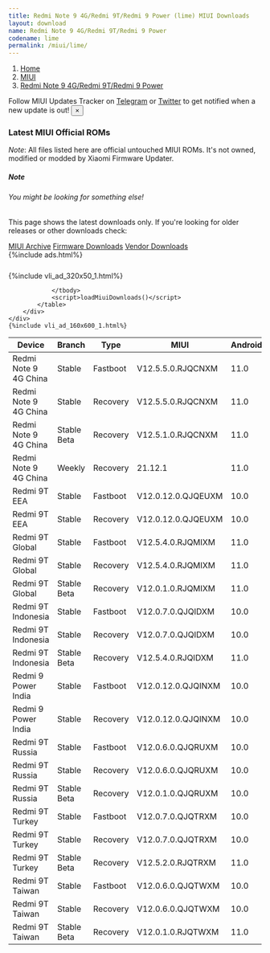 ```yaml
---
title: Redmi Note 9 4G/Redmi 9T/Redmi 9 Power (lime) MIUI Downloads
layout: download
name: Redmi Note 9 4G/Redmi 9T/Redmi 9 Power
codename: lime
permalink: /miui/lime/
---
```

<nav aria-label="breadcrumb">
    <ol class="breadcrumb">
        <li class="breadcrumb-item"><a href="/">Home</a></li>
        <li class="breadcrumb-item"><a href="/miui/">MIUI</a></li>
        <li class="breadcrumb-item active" aria-current="page"><a href="/miui/lime/">Redmi Note 9 4G/Redmi 9T/Redmi 9 Power</a></li>
    </ol>
</nav>
<div class="alert alert-primary alert-dismissible fade show" role="alert">
    Follow MIUI Updates Tracker on <a href="https://t.me/MIUIUpdatesTracker" class="alert-link">Telegram</a>
     or <a href="https://twitter.com/MiFwUpdater" class="alert-link">Twitter</a> to get notified when a new update is out!
    <button type="button" class="close" data-dismiss="alert" aria-label="Close">
        <span aria-hidden="true">&times;</span>
    </button>
</div>

### Latest MIUI Official ROMs
*Note*: All files listed here are official untouched MIUI ROMs. It's not owned, modified or modded by Xiaomi Firmware Updater.
<div class="card">
  <div class="card-body">
    <h5 class="card-title">Note</h5>
    <h6 class="card-subtitle mb-2 text-muted">You might be looking for something else!</h6>
    <p class="card-text">This page shows the latest downloads only.
     If you're looking for older releases or other downloads check:</p>
    <a href="/archive/miui/lime/" class="card-link">MIUI Archive</a>
    <a href="/firmware/lime/" class="card-link">Firmware Downloads</a>
    <a href="/vendor/lime/" class="card-link">Vendor Downloads</a>
  </div>
</div>
{%include ads.html%}
<div class="row justify-content-center">
    <div class="col-10">
        <div class="table-responsive-md" style="margin-top: 25px;">
            {%include vli_ad_320x50_1.html%}
            <table id="miui" class="display dt-responsive nowrap compact table table-striped table-hover table-sm">
                <thead class="thead-dark">
                    <tr>
                        <th data-ref="device">Device</th>
                        <th data-ref="branch">Branch</th>
                        <th data-ref="type">Type</th>
                        <th data-ref="miui">MIUI</th>
                        <th data-ref="android">Android</th>
                        <th data-ref="size">Size</th>
                        <th data-ref="size">Date</th>
                        <th data-ref="link">Link</th>
                    </tr>
                </thead>
                <tbody>
                <tr><td>Redmi Note 9 4G China</td><td>Stable</td><td>Fastboot</td><td>V12.5.5.0.RJQCNXM</td><td>11.0</td><td>4.4 GB</td><td>2021-11-22</td><td><a href="/miui/lime/stable/V12.5.5.0.RJQCNXM/">Download</a></td></tr>
<tr><td>Redmi Note 9 4G China</td><td>Stable</td><td>Recovery</td><td>V12.5.5.0.RJQCNXM</td><td>11.0</td><td>3.3 GB</td><td>2021-11-26</td><td><a href="/miui/lime/stable/V12.5.5.0.RJQCNXM/">Download</a></td></tr>
<tr><td>Redmi Note 9 4G China</td><td>Stable Beta</td><td>Recovery</td><td>V12.5.1.0.RJQCNXM</td><td>11.0</td><td>3.1 GB</td><td>2021-09-30</td><td><a href="/miui/lime/stable beta/V12.5.1.0.RJQCNXM/">Download</a></td></tr>
<tr><td>Redmi Note 9 4G China</td><td>Weekly</td><td>Recovery</td><td>21.12.1</td><td>11.0</td><td>3.7 GB</td><td>2021-12-02</td><td><a href="/miui/lime/weekly/21.12.1/">Download</a></td></tr>
<tr><td>Redmi 9T EEA</td><td>Stable</td><td>Fastboot</td><td>V12.0.12.0.QJQEUXM</td><td>10.0</td><td>5.3 GB</td><td>2021-09-28</td><td><a href="/miui/lime/stable/V12.0.12.0.QJQEUXM/">Download</a></td></tr>
<tr><td>Redmi 9T EEA</td><td>Stable</td><td>Recovery</td><td>V12.0.12.0.QJQEUXM</td><td>10.0</td><td>2.7 GB</td><td>2021-10-11</td><td><a href="/miui/lime/stable/V12.0.12.0.QJQEUXM/">Download</a></td></tr>
<tr><td>Redmi 9T Global</td><td>Stable</td><td>Fastboot</td><td>V12.5.4.0.RJQMIXM</td><td>11.0</td><td>5.4 GB</td><td>2021-11-19</td><td><a href="/miui/lime/stable/V12.5.4.0.RJQMIXM/">Download</a></td></tr>
<tr><td>Redmi 9T Global</td><td>Stable</td><td>Recovery</td><td>V12.5.4.0.RJQMIXM</td><td>11.0</td><td>2.7 GB</td><td>2021-11-19</td><td><a href="/miui/lime/stable/V12.5.4.0.RJQMIXM/">Download</a></td></tr>
<tr><td>Redmi 9T Global</td><td>Stable Beta</td><td>Recovery</td><td>V12.0.1.0.RJQMIXM</td><td>11.0</td><td>2.6 GB</td><td>2021-07-30</td><td><a href="/miui/lime/stable beta/V12.0.1.0.RJQMIXM/">Download</a></td></tr>
<tr><td>Redmi 9T Indonesia</td><td>Stable</td><td>Fastboot</td><td>V12.0.7.0.QJQIDXM</td><td>10.0</td><td>4.5 GB</td><td>2021-09-24</td><td><a href="/miui/lime/stable/V12.0.7.0.QJQIDXM/">Download</a></td></tr>
<tr><td>Redmi 9T Indonesia</td><td>Stable</td><td>Recovery</td><td>V12.0.7.0.QJQIDXM</td><td>10.0</td><td>2.7 GB</td><td>2021-09-29</td><td><a href="/miui/lime/stable/V12.0.7.0.QJQIDXM/">Download</a></td></tr>
<tr><td>Redmi 9T Indonesia</td><td>Stable Beta</td><td>Recovery</td><td>V12.5.4.0.RJQIDXM</td><td>11.0</td><td>2.8 GB</td><td>2021-12-02</td><td><a href="/miui/lime/stable beta/V12.5.4.0.RJQIDXM/">Download</a></td></tr>
<tr><td>Redmi 9 Power India</td><td>Stable</td><td>Fastboot</td><td>V12.0.12.0.QJQINXM</td><td>10.0</td><td>3.4 GB</td><td>2021-11-05</td><td><a href="/miui/lime/stable/V12.0.12.0.QJQINXM/">Download</a></td></tr>
<tr><td>Redmi 9 Power India</td><td>Stable</td><td>Recovery</td><td>V12.0.12.0.QJQINXM</td><td>10.0</td><td>2.6 GB</td><td>2021-11-08</td><td><a href="/miui/lime/stable/V12.0.12.0.QJQINXM/">Download</a></td></tr>
<tr><td>Redmi 9T Russia</td><td>Stable</td><td>Fastboot</td><td>V12.0.6.0.QJQRUXM</td><td>10.0</td><td>4.6 GB</td><td>2021-10-10</td><td><a href="/miui/lime/stable/V12.0.6.0.QJQRUXM/">Download</a></td></tr>
<tr><td>Redmi 9T Russia</td><td>Stable</td><td>Recovery</td><td>V12.0.6.0.QJQRUXM</td><td>10.0</td><td>2.7 GB</td><td>2021-10-14</td><td><a href="/miui/lime/stable/V12.0.6.0.QJQRUXM/">Download</a></td></tr>
<tr><td>Redmi 9T Russia</td><td>Stable Beta</td><td>Recovery</td><td>V12.0.1.0.QJQRUXM</td><td>10.0</td><td>2.5 GB</td><td>2021-02-05</td><td><a href="/miui/lime/stable beta/V12.0.1.0.QJQRUXM/">Download</a></td></tr>
<tr><td>Redmi 9T Turkey</td><td>Stable</td><td>Fastboot</td><td>V12.0.7.0.QJQTRXM</td><td>10.0</td><td>4.3 GB</td><td>2021-09-24</td><td><a href="/miui/lime/stable/V12.0.7.0.QJQTRXM/">Download</a></td></tr>
<tr><td>Redmi 9T Turkey</td><td>Stable</td><td>Recovery</td><td>V12.0.7.0.QJQTRXM</td><td>10.0</td><td>2.7 GB</td><td>2021-09-30</td><td><a href="/miui/lime/stable/V12.0.7.0.QJQTRXM/">Download</a></td></tr>
<tr><td>Redmi 9T Turkey</td><td>Stable Beta</td><td>Recovery</td><td>V12.5.2.0.RJQTRXM</td><td>11.0</td><td>2.8 GB</td><td>2021-12-07</td><td><a href="/miui/lime/stable beta/V12.5.2.0.RJQTRXM/">Download</a></td></tr>
<tr><td>Redmi 9T Taiwan</td><td>Stable</td><td>Fastboot</td><td>V12.0.6.0.QJQTWXM</td><td>10.0</td><td>3.7 GB</td><td>2021-07-03</td><td><a href="/miui/lime/stable/V12.0.6.0.QJQTWXM/">Download</a></td></tr>
<tr><td>Redmi 9T Taiwan</td><td>Stable</td><td>Recovery</td><td>V12.0.6.0.QJQTWXM</td><td>10.0</td><td>2.6 GB</td><td>2021-07-08</td><td><a href="/miui/lime/stable/V12.0.6.0.QJQTWXM/">Download</a></td></tr>
<tr><td>Redmi 9T Taiwan</td><td>Stable Beta</td><td>Recovery</td><td>V12.0.1.0.RJQTWXM</td><td>11.0</td><td>2.5 GB</td><td>2021-07-30</td><td><a href="/miui/lime/stable beta/V12.0.1.0.RJQTWXM/">Download</a></td></tr>

                </tbody>
                <script>loadMiuiDownloads()</script>
            </table>
        </div>
    </div>
    {%include vli_ad_160x600_1.html%}
</div>

